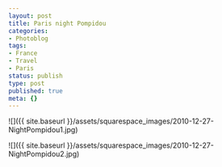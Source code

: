 ```yaml
---
layout: post
title: Paris night Pompidou
categories:
- Photoblog
tags:
- France
- Travel
- Paris
status: publish
type: post
published: true
meta: {}
---
```


![]({{ site.baseurl }}/assets/squarespace_images/2010-12-27-NightPompidou1.jpg)

![]({{ site.baseurl }}/assets/squarespace_images/2010-12-27-NightPompidou2.jpg)

